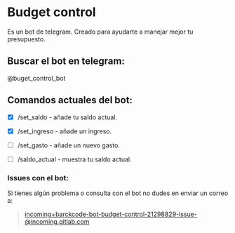 # Budget control
Es un bot de telegram. Creado para ayudarte a manejar mejor tu presupuesto.


## Buscar el bot en telegram:
@buget_control_bot


## Comandos actuales del bot:
- [x] /set_saldo - añade tu saldo actual.
- [x] /set_ingreso - añade un ingreso.
- [ ] /set_gasto - añade un nuevo gasto.
- [ ] /saldo_actual - muestra tu saldo actual.


### Issues con el bot:
Si tienes algún problema o consulta con el bot no dudes en enviar un correo a:

> incoming+barckcode-bot-budget-control-21298829-issue-@incoming.gitlab.com
